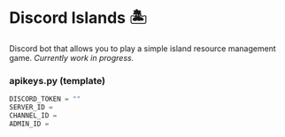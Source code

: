 # Discord Islands 🏝

Discord bot that allows you to play a simple island resource management game. _Currently work in progress._

### apikeys.py (template)

```python
DISCORD_TOKEN = ""
SERVER_ID =
CHANNEL_ID =
ADMIN_ID =
```
